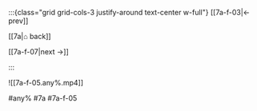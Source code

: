 :::{class="grid grid-cols-3 justify-around text-center w-full"}
[[7a-f-03|← prev]]

[[7a|⌂ back]]

[[7a-f-07|next →]]

:::

![[7a-f-05.any%.mp4]]

#any% #7a #7a-f-05